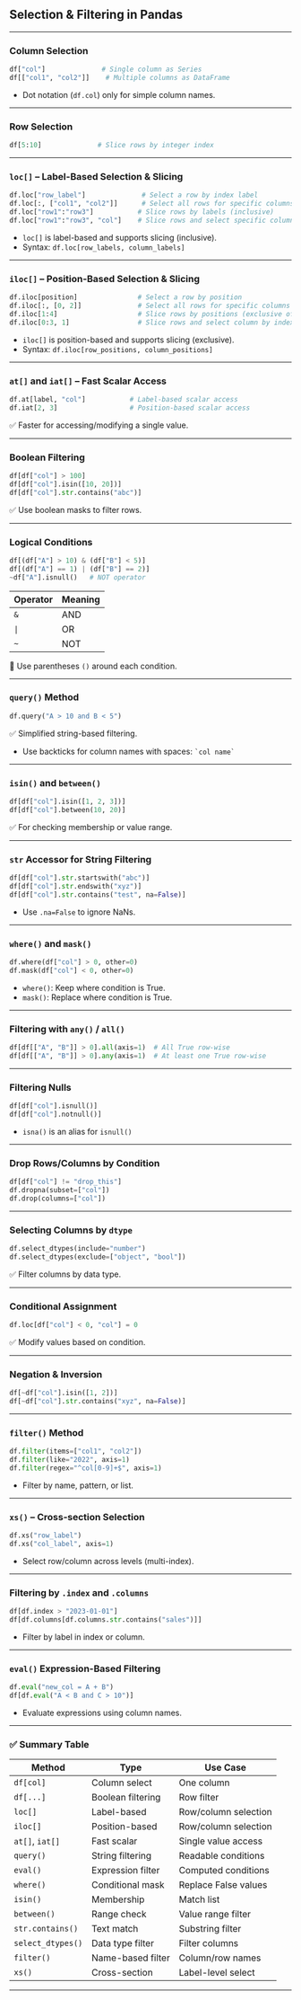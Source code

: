## Selection & Filtering in Pandas

---

### Column Selection
```python
df["col"]              # Single column as Series
df[["col1", "col2"]]    # Multiple columns as DataFrame
```
- Dot notation (`df.col`) only for simple column names.

---

### Row Selection
```python
df[5:10]              # Slice rows by integer index
```

---

### `loc[]` – Label-Based Selection & Slicing
```python
df.loc["row_label"]              # Select a row by index label
df.loc[:, ["col1", "col2"]]      # Select all rows for specific columns
df.loc["row1":"row3"]           # Slice rows by labels (inclusive)
df.loc["row1":"row3", "col"]    # Slice rows and select specific column
```
- `loc[]` is label-based and supports slicing (inclusive).
- Syntax: `df.loc[row_labels, column_labels]`

---

### `iloc[]` – Position-Based Selection & Slicing
```python
df.iloc[position]               # Select a row by position
df.iloc[:, [0, 2]]              # Select all rows for specific columns by index
df.iloc[1:4]                    # Slice rows by positions (exclusive of stop)
df.iloc[0:3, 1]                 # Slice rows and select column by index
```
- `iloc[]` is position-based and supports slicing (exclusive).
- Syntax: `df.iloc[row_positions, column_positions]`

---

### `at[]` and `iat[]` – Fast Scalar Access
```python
df.at[label, "col"]           # Label-based scalar access
df.iat[2, 3]                  # Position-based scalar access
```
✅ Faster for accessing/modifying a single value.

---

### Boolean Filtering
```python
df[df["col"] > 100]
df[df["col"].isin([10, 20])]
df[df["col"].str.contains("abc")]
```
✅ Use boolean masks to filter rows.

---

### Logical Conditions
```python
df[(df["A"] > 10) & (df["B"] < 5)]
df[(df["A"] == 1) | (df["B"] == 2)]
~df["A"].isnull()   # NOT operator
```
| Operator | Meaning |
|----------|---------|
| `&`      | AND     |
| `\|`      | OR      |
| `~`      | NOT     |
📌 Use parentheses `()` around each condition.

---

### `query()` Method
```python
df.query("A > 10 and B < 5")
```
✅ Simplified string-based filtering.
- Use backticks for column names with spaces: `` `col name` ``

---

### `isin()` and `between()`
```python
df[df["col"].isin([1, 2, 3])]
df[df["col"].between(10, 20)]
```
✅ For checking membership or value range.

---

### `str` Accessor for String Filtering
```python
df[df["col"].str.startswith("abc")]
df[df["col"].str.endswith("xyz")]
df[df["col"].str.contains("test", na=False)]
```
- Use `.na=False` to ignore NaNs.

---

### `where()` and `mask()`
```python
df.where(df["col"] > 0, other=0)
df.mask(df["col"] < 0, other=0)
```
- `where()`: Keep where condition is True.
- `mask()`: Replace where condition is True.

---

### Filtering with `any()` / `all()`
```python
df[df[["A", "B"]] > 0].all(axis=1)  # All True row-wise
df[df[["A", "B"]] > 0].any(axis=1)  # At least one True row-wise
```

---

### Filtering Nulls
```python
df[df["col"].isnull()]
df[df["col"].notnull()]
```
- `isna()` is an alias for `isnull()`

---

### Drop Rows/Columns by Condition
```python
df[df["col"] != "drop_this"]
df.dropna(subset=["col"])
df.drop(columns=["col"])
```

---

### Selecting Columns by `dtype`
```python
df.select_dtypes(include="number")
df.select_dtypes(exclude=["object", "bool"])
```
✅ Filter columns by data type.

---

### Conditional Assignment
```python
df.loc[df["col"] < 0, "col"] = 0
```
✅ Modify values based on condition.

---

### Negation & Inversion
```python
df[~df["col"].isin([1, 2])]
df[~df["col"].str.contains("xyz", na=False)]
```

---

### `filter()` Method
```python
df.filter(items=["col1", "col2"])
df.filter(like="2022", axis=1)
df.filter(regex="^col[0-9]+$", axis=1)
```
- Filter by name, pattern, or list.

---

### `xs()` – Cross-section Selection
```python
df.xs("row_label")
df.xs("col_label", axis=1)
```
- Select row/column across levels (multi-index).

---

### Filtering by `.index` and `.columns`
```python
df[df.index > "2023-01-01"]
df[df.columns[df.columns.str.contains("sales")]]
```
- Filter by label in index or column.

---

### `eval()` Expression-Based Filtering
```python
df.eval("new_col = A + B")
df[df.eval("A < B and C > 10")]
```
- Evaluate expressions using column names.

---

### ✅ Summary Table
| Method            | Type              | Use Case             |
|-------------------|-------------------|----------------------|
| `df[col]`         | Column select     | One column           |
| `df[...]`         | Boolean filtering | Row filter           |
| `loc[]`           | Label-based       | Row/column selection |
| `iloc[]`          | Position-based    | Row/column selection |
| `at[]`, `iat[]`   | Fast scalar       | Single value access  |
| `query()`         | String filtering  | Readable conditions  |
| `eval()`          | Expression filter | Computed conditions  |
| `where()`         | Conditional mask  | Replace False values |
| `isin()`          | Membership        | Match list           |
| `between()`       | Range check       | Value range filter   |
| `str.contains()`  | Text match        | Substring filter     |
| `select_dtypes()` | Data type filter  | Filter columns       |
| `filter()`        | Name-based filter | Column/row names     |
| `xs()`            | Cross-section     | Label-level select   |

---
